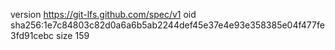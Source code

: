 version https://git-lfs.github.com/spec/v1
oid sha256:1e7c84803c82d0a6a6b5ab2244def45e37e4e93e358385e04f477fe3fd91cebc
size 159
